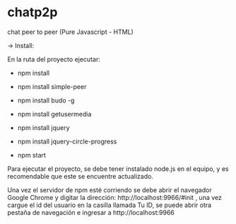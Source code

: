 # chatp2p
chat peer to peer (Pure Javascript - HTML)

-> Install:

En la ruta del proyecto ejecutar:

- npm install
- npm install simple-peer 
- npm install budo -g
- npm install getusermedia
- npm install jquery
- npm install jquery-circle-progress

- npm start

Para ejecutar el proyecto, se debe tener instalado node.js en el equipo,
y es recomendable que este se encuentre actualizado.

Una vez el servidor de npm esté corriendo se debe abrir el navegador Google Chrome y digitar la dirección: http://localhost:9966/#init , una vez cargue
el id del usuario en la casilla llamada Tu ID, se puede abrir otra pestaña
de navegación e ingresar a http://localhost:9966

